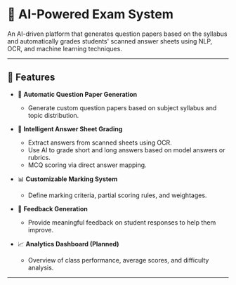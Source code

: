 # 🧠 AI-Powered Exam System

An AI-driven platform that generates question papers based on the syllabus and automatically grades students' scanned answer sheets using NLP, OCR, and machine learning techniques.

---

## 🚀 Features

- 📄 **Automatic Question Paper Generation**
  - Generate custom question papers based on subject syllabus and topic distribution.

- 🧠 **Intelligent Answer Sheet Grading**
  - Extract answers from scanned sheets using OCR.
  - Use AI to grade short and long answers based on model answers or rubrics.
  - MCQ scoring via direct answer mapping.

- 📊 **Customizable Marking System**
  - Define marking criteria, partial scoring rules, and weightages.

- 💬 **Feedback Generation**
  - Provide meaningful feedback on student responses to help them improve.

- 📈 **Analytics Dashboard (Planned)**
  - Overview of class performance, average scores, and difficulty analysis.

---

